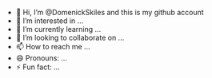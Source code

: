 - 👋 Hi, I’m @DomenickSkiles and this is my github account
- 👀 I’m interested in ...
- 🌱 I’m currently learning ...
- 💞️ I’m looking to collaborate on ...
- 📫 How to reach me ...
- 😄 Pronouns: ...
- ⚡ Fun fact: ...

<!---
DomenickSkiles/DomenickSkiles is a ✨ special ✨ repository because its `README.md` (this file) appears on your GitHub profile.
You can click the Preview link to take a look at your changes.
--->
